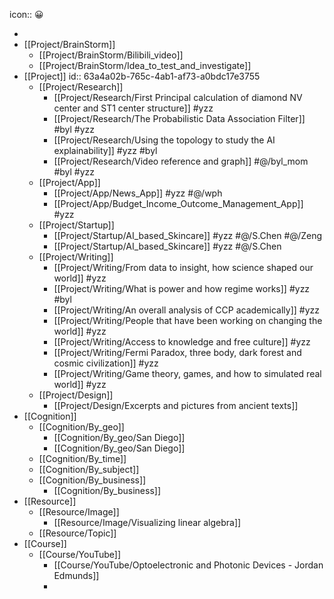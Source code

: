 icon:: 😀

-
- [[Project/BrainStorm]]
	- [[Project/BrainStorm/Bilibili_video]]
	- [[Project/BrainStorm/Idea_to_test_and_investigate]]
- [[Project]]
  id:: 63a4a02b-765c-4ab1-af73-a0bdc17e3755
	- [[Project/Research]]
		- [[Project/Research/First Principal calculation of diamond NV center and ST1 center structure]] #yzz
		- [[Project/Research/The Probabilistic Data Association Filter]] #byl #yzz
		- [[Project/Research/Using the topology to study the AI explainability]] #yzz #byl
		- [[Project/Research/Video reference and graph]] #@/byl_mom #byl #yzz
	- [[Project/App]]
		- [[Project/App/News_App]] #yzz #@/wph
		- [[Project/App/Budget_Income_Outcome_Management_App]] #yzz
	- [[Project/Startup]]
		- [[Project/Startup/AI_based_Skincare]] #yzz #@/S.Chen #@/Zeng
		- [[Project/Startup/AI_based_Skincare]] #yzz #@/S.Chen
	- [[Project/Writing]]
		- [[Project/Writing/From data to insight, how science shaped our world]] #yzz
		- [[Project/Writing/What is power and how regime works]] #yzz #byl
		- [[Project/Writing/An overall analysis of CCP academically]] #yzz
		- [[Project/Writing/People that have been working on changing the world]] #yzz
		- [[Project/Writing/Access to knowledge and free culture]] #yzz
		- [[Project/Writing/Fermi Paradox, three body, dark forest and cosmic civilization]] #yzz
		- [[Project/Writing/Game theory, games, and how to simulated real world]] #yzz
	- [[Project/Design]]
		- [[Project/Design/Excerpts and pictures from ancient texts]]
- [[Cognition]]
	- [[Cognition/By_geo]]
		- [[Cognition/By_geo/San Diego]]
		- [[Cognition/By_geo/San Diego]]
	- [[Cognition/By_time]]
	- [[Cognition/By_subject]]
	- [[Cognition/By_business]]
		- [[Cognition/By_business]]
- [[Resource]]
	- [[Resource/Image]]
		- [[Resource/Image/Visualizing linear algebra]]
	- [[Resource/Topic]]
- [[Course]]
	- [[Course/YouTube]]
		- [[Course/YouTube/Optoelectronic and Photonic Devices - Jordan Edmunds]]
		-